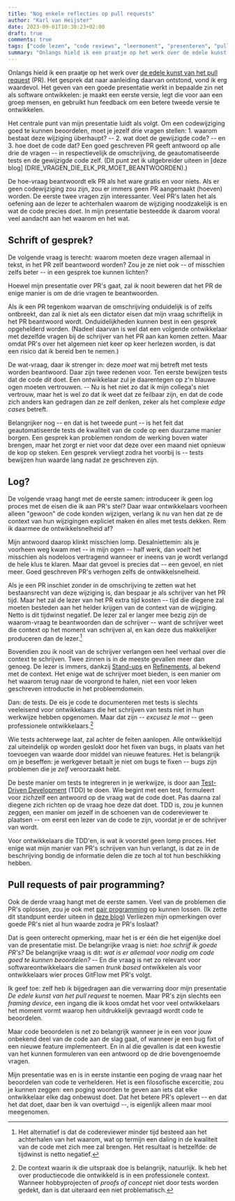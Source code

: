 ```yaml
---
title: "Nog enkele reflecties op pull requests"
author: "Karl van Heijster"
date: 2023-09-01T10:30:23+02:00
draft: true
comments: true
tags: ["code lezen", "code reviews", "leermoment", "presenteren", "pull requests", "professionaliteit", "pull requests"]
summary: "Onlangs hield ik een praatje op het werk over de edele kunst van het pull request. Het gesprek dat naar aanleiding daarvan ontstond, vond ik erg waardevol. Het geven van een goede presentatie werkt in bepaalde zin net als software ontwikkelen: je maakt een eerste versie, legt die voor aan een groep mensen, en gebruikt hun feedback om een betere tweede versie te ontwikkelen."
---
```


Onlangs hield ik een praatje op het werk over [de edele kunst van het pull request](/talks/de-edele-kunst-van-het-pull-request/) (PR). Het gesprek dat naar aanleiding daarvan ontstond, vond ik erg waardevol. Het geven van een goede presentatie werkt in bepaalde zin net als software ontwikkelen: je maakt een eerste versie, legt die voor aan een groep mensen, en gebruikt hun feedback om een betere tweede versie te ontwikkelen.


Het centrale punt van mijn presentatie luidt als volgt. Om een codewijziging goed te kunnen beoordelen, moet je jezelf drie vragen stellen: 1. waarom bestaat deze wijziging überhaupt? -- 2. wat doet de gewijzigde code? -- en 3. hoe doet de code dat? Een goed geschreven PR geeft antwoord op alle drie de vragen -- in respectievelijk de omschrijving, de geautomatiseerde tests en de gewijzigde code zelf. (Dit punt zet ik uitgebreider uiteen in [deze blog] (DRIE_VRAGEN_DIE_ELK_PR_MOET_BEANTWOORDEN).)


De hoe-vraag beantwoordt elk PR als het ware gratis en voor niets. Als er geen codewijziging zou zijn, zou er immers geen PR aangemaakt (hoeven) worden. De eerste twee vragen zijn interessanter. Veel PR's laten het als oefening aan de lezer te achterhalen waarom de wijziging noodzakelijk is en wat de code precies doet. In mijn presentatie besteedde ik daarom vooral veel aandacht aan het waarom en het wat.


## Schrift of gesprek?


De volgende vraag is terecht: waarom moeten deze vragen allemaal in tekst, in het PR zelf beantwoord worden? Zou je ze niet ook -- of misschien zelfs beter -- in een gesprek toe kunnen lichten?


Hoewel mijn presentatie over PR's gaat, zal ik nooit beweren dat het PR de enige manier is om de drie vragen te beantwoorden. 


Als ik een PR tegenkom waarvan de omschrijving onduidelijk is of zelfs ontbreekt, dan zal ik niet als een dictator eisen dat mijn vraag schriftelijk in het PR beantwoord wordt. Onduidelijkheden kunnen best in een gesprek opgehelderd worden. (Nadeel daarvan is wel dat een volgende ontwikkelaar met dezelfde vragen bij de schrijver van het PR aan kan komen zetten. Maar omdat PR's over het algemeen niet keer op keer herlezen worden, is dat een risico dat ik bereid ben te nemen.)


De wat-vraag, daar ik strenger in: deze *moet* wat mij betreft met tests worden beantwoord. Daar zijn twee redenen voor. Ten eerste bewijzen tests dat de code *dit* doet. Een ontwikkelaar zul je daarentegen op z'n blauwe ogen moeten vertrouwen. -- Nu is het niet zo dat ik mijn collega's niet vertrouw, maar het is wel zo dat ik weet dat ze feilbaar zijn, en dat de code zich anders kan gedragen dan ze zelf denken, zeker als het complexe *edge cases* betreft.


Belangrijker nog -- en dat is het tweede punt -- is het feit dat geautomatiseerde tests de kwaliteit van de code op een duurzame manier borgen. Een gesprek kan problemen rondom de werking boven water brengen, maar het zorgt er niet voor dat deze over een maand niet opnieuw de kop op steken. Een gesprek vervliegt zodra het voorbij is -- tests bewijzen hun waarde lang nadat ze geschreven zijn.


## Log?


De volgende vraag hangt met de eerste samen: introduceer ik geen log proces met de eisen die ik aan PR's stel? Daar waar ontwikkelaars voorheen alleen "gewoon" de code konden wijzigen, verlang ik nu van hen dat ze de context van hun wijzigingen expliciet maken én alles met tests dekken. Rem ik daarmee de ontwikkelsnelheid af?


Mijn antwoord daarop klinkt misschien lomp. Desalniettemin: als je voorheen weg kwam met -- in mijn ogen -- half werk, dan *voelt* het misschien als nodeloos vertragend wanneer er ineens van je wordt verlangd de hele klus te klaren. Maar dat gevoel is precies dat -- een gevoel, en niet meer. Goed geschreven PR's verhogen zelfs de ontwikkelsnelheid.


Als je een PR inschiet zonder in de omschrijving te zetten wat het bestaansrecht van deze wijziging is, dan bespaar je als schrijver van het PR tijd. Maar het zal de lezer van het PR extra tijd kosten -- tijd die diegene zal moeten besteden aan het helder krijgen van de context van de wijziging. Netto is dit tijdwinst negatief. De lezer zal er langer mee bezig zijn de waarom-vraag te beantwoorden dan de schrijver -- want de schrijver weet die context op het moment van schrijven al, en kan deze dus makkelijker produceren dan de lezer.[^1] 


Bovendien zou ik nooit van de schrijver verlangen een heel verhaal over die context te schrijven. Twee zinnen is in de meeste gevallen meer dan genoeg. De lezer is immers, dankzij [Stand-ups](/tags/daily-standup/ "Blogs met de tag 'daily standup'") en [Refinements](/tags/product-backlog-refinement/ "Blogs met de tag 'product backlog refinement'"), al bekend met de context. Het enige wat de schrijver moet bieden, is een manier om het waarom terug naar de voorgrond te halen, niet een voor leken geschreven introductie in het probleemdomein.


Dan: de tests. De eis je code te documenteren met tests is slechts veeleisend voor ontwikkelaars die het schrijven van tests niet in hun werkwijze hebben opgenomen. Maar dat zijn -- *excusez le mot* -- geen professionele ontwikkelaars.[^2] 


Wie tests achterwege laat, zal achter de feiten aanlopen. Alle ontwikkeltijd zal uiteindelijk op worden geslokt door het fixen van bugs, in plaats van het toevoegen van waarde door middel van nieuwe features. Het is belangrijk om je beseffen: je werkgever betaalt je niet om bugs te fixen -- bugs zijn problemen die je *zelf* veroorzaakt hebt.


De beste manier om tests te integreren in je werkwijze, is door aan [Test-Driven Development](/tags/test-driven-development/ "Blogs met de tag 'test-driven development'") (TDD) te doen. Wie begint met een test, formuleert voor zichzelf een antwoord op de vraag wat de code doet. Pas daarna zal diegene zich richten op de vraag hoe deze dat doet. TDD is, zou je kunnen zeggen, een manier om jezelf in de schoenen van de codereviewer te plaatsen -- om eerst een lezer van de code te zijn, voordat je er de schrijver van wordt. 


Voor ontwikkelaars die TDD'en, is wat ik voorstel geen lomp proces. Het enige wat mijn manier van PR's schrijven van hun verlangt, is dat ze in de beschrijving bondig de informatie delen die ze toch al tot hun beschikking hebben.


## Pull requests of pair programming?


Ook de derde vraag hangt met de eerste samen. Veel van de problemen die PR's oplossen, zou je ook met [pair programming](/tags/pair-programming/ "Blogs met de tag 'pair programming'") op kunnen lossen. (Ik zette dit standpunt eerder uiteen in [deze blog](/blog/23/01/wel-code-reviews-geen-pull-requests/ "'Wel code reviews, geen pull requests'")) Verliezen mijn opmerkingen over goede PR's niet al hun waarde zodra je PR's loslaat?


Dat is geen onterecht opmerking, maar het is er één die het eigenljke doel van de presentatie mist. De belangrijke vraag is niet: *hoe schrijf ik goede PR's?* De belangrijke vraag is dit: *wat is er allemaal voor nodig om code goed te kunnen beoordelen?* -- En die vraag is net zo relevant voor softwareontwikkelaars die samen *trunk based* ontwikkelen als voor ontwikkelaars wier proces GitFlow met PR's volgt.


Ik geef toe: zelf heb ik bijgedragen aan die verwarring door mijn presentatie *De edele kunst van het pull request* te noemen. Maar PR's zijn slechts een *framing device*, een ingang die ik koos omdat het voor veel ontwikkelaars het moment vormt waarop hen uitdrukkelijk gevraagd wordt code te beoordelen.


Maar code beoordelen is net zo belangrijk wanneer je in een voor jouw onbekend deel van de code aan de slag gaat, of wanneer je een bug fixt of een nieuwe feature implementeert. En in al die gevallen is dat een kwestie van het kunnen formuleren van een antwoord op de drie bovengenoemde vragen.


Mijn presentatie was en is in eerste instantie een poging de vraag naar het beoordelen van code te verhelderen. Het is een filosofische excercitie, zou je kunnen zeggen: een poging woorden te geven aan iets dat elke ontwikkelaar elke dag onbewust doet. Dat het betere PR's oplevert -- en dat het dat doet, daar ben ik van overtuigd --, is eigenlijk alleen maar mooi meegenomen.


[^1]: Het alternatief is dat de codereviewer minder tijd besteed aan het achterhalen van het waarom, wat op termijn een daling in de kwaliteit van de code met zich mee zal brengen. Het resultaat is hetzelfde: de tijdwinst is netto negatief.


[^2]: De context waarin ik die uitspraak doe is belangrijk, natuurlijk. Ik heb het over productiecode die ontwikkeld is in een professionele context. Wanneer hobbyprojecten of *proofs of concept* niet door tests worden gedekt, dan is dat uiteraard een niet problematisch.
